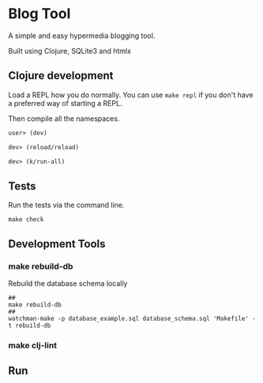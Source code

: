 # Blog Tool

A simple and easy hypermedia blogging tool.

Built using Clojure, SQLite3 and htmlx

## Clojure development

Load a REPL how you do normally. You can use `make repl` if you don't
have a preferred way of starting a REPL.

Then compile all the namespaces.

```clojure
user> (dev)

dev> (reload/reload)

dev> (k/run-all)
```

## Tests
Run the tests via the command line.

```shell
make check
```

## Development Tools

### make rebuild-db

Rebuild the database schema locally

```shell
##
make rebuild-db
##
watchman-make -p database_example.sql database_schema.sql 'Makefile' -t rebuild-db
```

### make clj-lint

## Run

```shell
```
